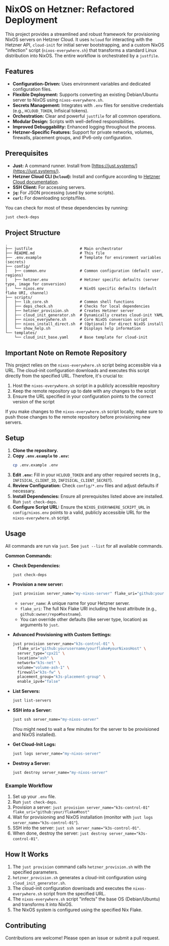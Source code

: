 # NixOS on Hetzner: Refactored Deployment

This project provides a streamlined and robust framework for provisioning NixOS servers on Hetzner Cloud. It uses `hcloud` for interacting with the Hetzner API, `cloud-init` for initial server bootstrapping, and a custom NixOS "infection" script (`nixos-everywhere.sh`) that transforms a standard Linux distribution into NixOS. The entire workflow is orchestrated by a `justfile`.

## Features

- **Configuration-Driven:** Uses environment variables and dedicated configuration files.
- **Flexible Deployment:** Supports converting an existing Debian/Ubuntu server to NixOS using `nixos-everywhere.sh`.
- **Secrets Management:** Integrates with `.env` files for sensitive credentials (e.g., `HCLOUD_TOKEN`, Infisical tokens).
- **Orchestration:** Clear and powerful `justfile` for all common operations.
- **Modular Design:** Scripts with well-defined responsibilities.
- **Improved Debuggability:** Enhanced logging throughout the process.
- **Hetzner-Specific Features:** Support for private networks, volumes, firewalls, placement groups, and IPv6-only configuration.

## Prerequisites

- **Just:** A command runner. Install from [https://just.systems/](https://just.systems/).
- **Hetzner Cloud CLI (`hcloud`):** Install and configure according to [Hetzner Cloud documentation](https://github.com/hetznercloud/cli).
- **SSH Client:** For accessing servers.
- **`jq`:** For JSON processing (used by some scripts).
- **`curl`:** For downloading scripts/files.

You can check for most of these dependencies by running:
```bash
just check-deps
```

## Project Structure

```
.
├── justfile                     # Main orchestrator
├── README.md                    # This file
├── .env.example                 # Template for environment variables (secrets)
├── config/
│   ├── common.env               # Common configuration (default user, regions)
│   ├── hetzner.env              # Hetzner specific defaults (server type, image for conversion)
│   └── nixos.env                # NixOS specific defaults (default flake URI, channel)
├── scripts/
│   ├── lib_core.sh              # Common shell functions
│   ├── deps_check.sh            # Checks for local dependencies
│   ├── hetzner_provision.sh     # Creates Hetzner server
│   ├── cloud_init_generator.sh  # Dynamically creates cloud-init YAML
│   ├── nixos_everywhere.sh      # Core NixOS conversion script
│   ├── nixos_install_direct.sh  # (Optional) For direct NixOS install
│   └── show_help.sh             # Displays help information
└── templates/
    └── cloud_init_base.yaml     # Base template for cloud-init
```

## Important Note on Remote Repository

This project relies on the `nixos-everywhere.sh` script being accessible via a URL. The cloud-init configuration downloads and executes this script directly from the specified URL. Therefore, it's crucial to:

1. Host the `nixos-everywhere.sh` script in a publicly accessible repository
2. Keep the remote repository up to date with any changes to the script
3. Ensure the URL specified in your configuration points to the correct version of the script

If you make changes to the `nixos-everywhere.sh` script locally, make sure to push those changes to the remote repository before provisioning new servers.

## Setup

1. **Clone the repository.**
2. **Copy `.env.example` to `.env`:**
   ```bash
   cp .env.example .env
   ```
3. **Edit `.env`:** Fill in your `HCLOUD_TOKEN` and any other required secrets (e.g., `INFISICAL_CLIENT_ID`, `INFISICAL_CLIENT_SECRET`).
4. **Review Configuration:** Check `config/*.env` files and adjust defaults if necessary.
5. **Install Dependencies:** Ensure all prerequisites listed above are installed. Run `just check-deps`.
6. **Configure Script URL:** Ensure the `NIXOS_EVERYWHERE_SCRIPT_URL` in `config/nixos.env` points to a valid, publicly accessible URL for the `nixos-everywhere.sh` script.

## Usage

All commands are run via `just`. See `just --list` for all available commands.

**Common Commands:**

- **Check Dependencies:**
  ```bash
  just check-deps
  ```

- **Provision a new server:**
  ```bash
  just provision server_name="my-nixos-server" flake_uri="github:yourusername/yourflake#yourNixosHost"
  ```
  * `server_name`: A unique name for your Hetzner server.
  * `flake_uri`: The full Nix Flake URI including the host attribute (e.g., `github:owner/repo#hostname`).
  * You can override other defaults (like server type, location) as arguments to `just`.

- **Advanced Provisioning with Custom Settings:**
  ```bash
  just provision server_name="k3s-control-01" \
    flake_uri="github:yourusername/yourflake#yourNixosHost" \
    server_type="cpx21" \
    location="ash" \
    network="k3s-net" \
    volume="volume-ash-1" \
    firewall="k3s-fw" \
    placement_group="k3s-placement-group" \
    enable_ipv4="false"
  ```

- **List Servers:**
  ```bash
  just list-servers
  ```

- **SSH into a Server:**
  ```bash
  just ssh server_name="my-nixos-server"
  ```
  (You might need to wait a few minutes for the server to be provisioned and NixOS installed).

- **Get Cloud-Init Logs:**
  ```bash
  just logs server_name="my-nixos-server"
  ```

- **Destroy a Server:**
  ```bash
  just destroy server_name="my-nixos-server"
  ```

### Example Workflow

1. Set up your `.env` file.
2. Run `just check-deps`.
3. Provision a server:
   `just provision server_name="k3s-control-01" flake_uri="github:your/flake#host"`
4. Wait for provisioning and NixOS installation (monitor with `just logs server_name="k3s-control-01"`).
5. SSH into the server: `just ssh server_name="k3s-control-01"`.
6. When done, destroy the server: `just destroy server_name="k3s-control-01"`.

## How It Works

1. The `just provision` command calls `hetzner_provision.sh` with the specified parameters.
2. `hetzner_provision.sh` generates a cloud-init configuration using `cloud_init_generator.sh`.
3. The cloud-init configuration downloads and executes the `nixos-everywhere.sh` script from the specified URL.
4. The `nixos-everywhere.sh` script "infects" the base OS (Debian/Ubuntu) and transforms it into NixOS.
5. The NixOS system is configured using the specified Nix Flake.

## Contributing

Contributions are welcome! Please open an issue or submit a pull request.